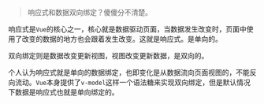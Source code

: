 > 响应式和数据双向绑定？傻傻分不清楚。

响应式是`Vue`的核心之一，核心就是数据驱动页面，当数据发生改变时，页面中使用了改变的数据的地方也会跟着发生改变。这就是响应式。是单向的。

双向绑定则是数据改变更新视图，视图改变更新数据，是双向的。

个人认为响应式就是单向的数据绑定，也即变化是从数据流向页面视图的，不能反向流动。`Vue`本身提供了`v-model`这样一个语法糖来实现双向绑定，但是默认情况下数据是响应式也就是单向绑定的。